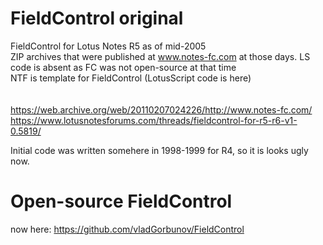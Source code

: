 # FieldControl original
FieldControl for Lotus Notes R5 as of mid-2005<BR>
ZIP archives that were published at www.notes-fc.com at those days. LS code is absent as FC was not open-source at that time<BR>
NTF is template for FieldControl (LotusScript code is here)<BR>
<br>
<br>https://web.archive.org/web/20110207024226/http://www.notes-fc.com/
<br>https://www.lotusnotesforums.com/threads/fieldcontrol-for-r5-r6-v1-0.5819/
  
  Initial code was written somehere in 1998-1999 for R4, so it is looks ugly now.
  
  # Open-source FieldControl
  now here: https://github.com/vladGorbunov/FieldControl

